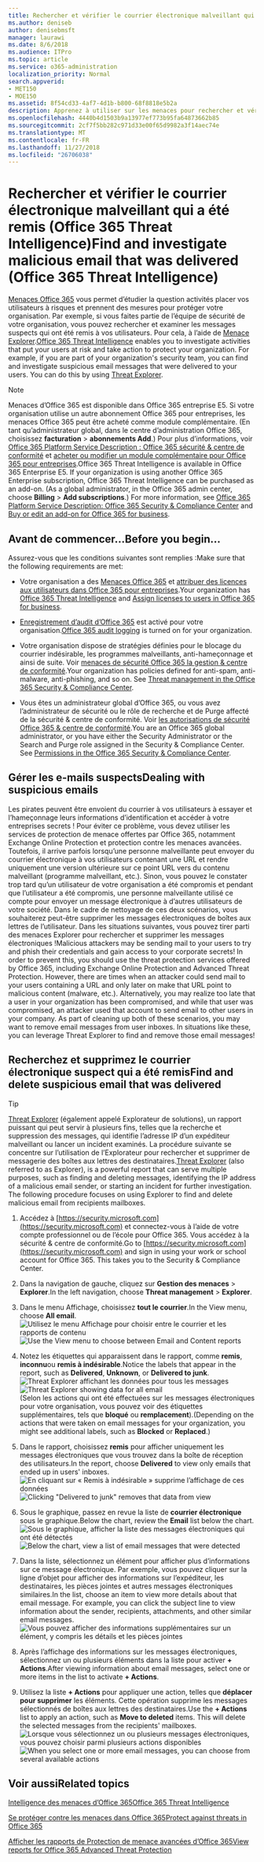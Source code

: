 ```yaml
---
title: Rechercher et vérifier le courrier électronique malveillant qui a été remis (Office 365 Threat Intelligence)
ms.author: deniseb
author: denisebmsft
manager: laurawi
ms.date: 8/6/2018
ms.audience: ITPro
ms.topic: article
ms.service: o365-administration
localization_priority: Normal
search.appverid:
- MET150
- MOE150
ms.assetid: 8f54cd33-4af7-4d1b-b800-68f8818e5b2a
description: Apprenez à utiliser sur les menaces pour rechercher et vérifier la messagerie.
ms.openlocfilehash: 4440b4d1503b9a13977ef773b95fa64873662b85
ms.sourcegitcommit: 2cf7f5bb282c971d33e00f65d9982a3f14aec74e
ms.translationtype: MT
ms.contentlocale: fr-FR
ms.lasthandoff: 11/27/2018
ms.locfileid: "26706038"
---
```

# <a name="find-and-investigate-malicious-email-that-was-delivered-office-365-threat-intelligence"></a><span data-ttu-id="14307-103">Rechercher et vérifier le courrier électronique malveillant qui a été remis (Office 365 Threat Intelligence)</span><span class="sxs-lookup"><span data-stu-id="14307-103">Find and investigate malicious email that was delivered (Office 365 Threat Intelligence)</span></span>

<span data-ttu-id="14307-p101">[Menaces Office 365](office-365-ti.md) vous permet d’étudier la question activités placer vos utilisateurs à risques et prennent des mesures pour protéger votre organisation. Par exemple, si vous faites partie de l’équipe de sécurité de votre organisation, vous pouvez rechercher et examiner les messages suspects qui ont été remis à vos utilisateurs. Pour cela, à l’aide de [Menace Explorer](get-started-with-ti.md#threat-explorer).</span><span class="sxs-lookup"><span data-stu-id="14307-p101">[Office 365 Threat Intelligence](office-365-ti.md) enables you to investigate activities that put your users at risk and take action to protect your organization. For example, if you are part of your organization's security team, you can find and investigate suspicious email messages that were delivered to your users. You can do this by using [Threat Explorer](get-started-with-ti.md#threat-explorer).</span></span>
  
> [!NOTE]
> <span data-ttu-id="14307-p102">Menaces d’Office 365 est disponible dans Office 365 entreprise E5. Si votre organisation utilise un autre abonnement Office 365 pour entreprises, les menaces Office 365 peut être acheté comme module complémentaire. (En tant qu’administrateur global, dans le centre d’administration Office 365, choisissez **facturation** \> **abonnements Add**.) Pour plus d’informations, voir [Office 365 Platform Service Description : Office 365 sécurité &amp; centre de conformité](https://technet.microsoft.com/en-us/library/dn933793.aspx) et [acheter ou modifier un module complémentaire pour Office 365 pour entreprises](https://support.office.com/article/4e7b57d6-b93b-457d-aecd-0ea58bff07a6).</span><span class="sxs-lookup"><span data-stu-id="14307-p102">Office 365 Threat Intelligence is available in Office 365 Enterprise E5. If your organization is using another Office 365 Enterprise subscription, Office 365 Threat Intelligence can be purchased as an add-on. (As a global administrator, in the Office 365 admin center, choose **Billing** \> **Add subscriptions**.) For more information, see [Office 365 Platform Service Description: Office 365 Security &amp; Compliance Center](https://technet.microsoft.com/en-us/library/dn933793.aspx) and [Buy or edit an add-on for Office 365 for business](https://support.office.com/article/4e7b57d6-b93b-457d-aecd-0ea58bff07a6).</span></span> 
  
## <a name="before-you-begin"></a><span data-ttu-id="14307-110">Avant de commencer...</span><span class="sxs-lookup"><span data-stu-id="14307-110">Before you begin...</span></span>

<span data-ttu-id="14307-111">Assurez-vous que les conditions suivantes sont remplies :</span><span class="sxs-lookup"><span data-stu-id="14307-111">Make sure that the following requirements are met:</span></span>
  
- <span data-ttu-id="14307-112">Votre organisation a des [Menaces Office 365](office-365-ti.md) et [attribuer des licences aux utilisateurs dans Office 365 pour entreprises](https://support.office.com/article/997596b5-4173-4627-b915-36abac6786dc).</span><span class="sxs-lookup"><span data-stu-id="14307-112">Your organization has [Office 365 Threat Intelligence](office-365-ti.md) and [Assign licenses to users in Office 365 for business](https://support.office.com/article/997596b5-4173-4627-b915-36abac6786dc).</span></span>
    
- <span data-ttu-id="14307-113">[Enregistrement d’audit d’Office 365](turn-audit-log-search-on-or-off.md) est activé pour votre organisation.</span><span class="sxs-lookup"><span data-stu-id="14307-113">[Office 365 audit logging](turn-audit-log-search-on-or-off.md) is turned on for your organization.</span></span> 
    
- <span data-ttu-id="14307-p103">Votre organisation dispose de stratégies définies pour le blocage du courrier indésirable, les programmes malveillants, anti-hameçonnage et ainsi de suite. Voir [menaces de sécurité Office 365 la gestion &amp; centre de conformité](threat-management.md).</span><span class="sxs-lookup"><span data-stu-id="14307-p103">Your organization has policies defined for anti-spam, anti-malware, anti-phishing, and so on. See [Threat management in the Office 365 Security &amp; Compliance Center](threat-management.md).</span></span>
    
- <span data-ttu-id="14307-p104">Vous êtes un administrateur global d’Office 365, ou vous avez l’administrateur de sécurité ou le rôle de recherche et de Purge affecté de la sécurité &amp; centre de conformité. Voir [les autorisations de sécurité Office 365 &amp; centre de conformité](permissions-in-the-security-and-compliance-center.md).</span><span class="sxs-lookup"><span data-stu-id="14307-p104">You are an Office 365 global administrator, or you have either the Security Administrator or the Search and Purge role assigned in the Security &amp; Compliance Center. See [Permissions in the Office 365 Security &amp; Compliance Center](permissions-in-the-security-and-compliance-center.md).</span></span>
    
## <a name="dealing-with-suspicious-emails"></a><span data-ttu-id="14307-118">Gérer les e-mails suspects</span><span class="sxs-lookup"><span data-stu-id="14307-118">Dealing with suspicious emails</span></span>

<span data-ttu-id="14307-p105">Les pirates peuvent être envoient du courrier à vos utilisateurs à essayer et l’hameçonnage leurs informations d’identification et accéder à votre entreprises secrets ! Pour éviter ce problème, vous devez utiliser les services de protection de menace offertes par Office 365, notamment Exchange Online Protection et protection contre les menaces avancées. Toutefois, il arrive parfois lorsqu’une personne malveillante peut envoyer du courrier électronique à vos utilisateurs contenant une URL et rendre uniquement une version ultérieure sur ce point URL vers du contenu malveillant (programme malveillant, etc.). Sinon, vous pouvez le constater trop tard qu’un utilisateur de votre organisation a été compromis et pendant que l’utilisateur a été compromis, une personne malveillante utilisé ce compte pour envoyer un message électronique à d’autres utilisateurs de votre société. Dans le cadre de nettoyage de ces deux scénarios, vous souhaiterez peut-être supprimer les messages électroniques de boîtes aux lettres de l’utilisateur. Dans les situations suivantes, vous pouvez tirer parti des menaces Explorer pour rechercher et supprimer les messages électroniques !</span><span class="sxs-lookup"><span data-stu-id="14307-p105">Malicious attackers may be sending mail to your users to try and phish their credentials and gain access to your corporate secrets! In order to prevent this, you should use the threat protection services offered by Office 365, including Exchange Online Protection and Advanced Threat Protection. However, there are times when an attacker could send mail to your users containing a URL and only later on make that URL point to malicious content (malware, etc.). Alternatively, you may realize too late that a user in your organization has been compromised, and while that user was compromised, an attacker used that account to send email to other users in your company. As part of cleaning up both of these scenarios, you may want to remove email messages from user inboxes. In situations like these, you can leverage Threat Explorer to find and remove those email messages!</span></span>
  
## <a name="find-and-delete-suspicious-email-that-was-delivered"></a><span data-ttu-id="14307-125">Recherchez et supprimez le courrier électronique suspect qui a été remis</span><span class="sxs-lookup"><span data-stu-id="14307-125">Find and delete suspicious email that was delivered</span></span>

> [!TIP]
> <span data-ttu-id="14307-p106">[Threat Explorer](get-started-with-ti.md#threat-explorer) (également appelé Explorateur de solutions), un rapport puissant qui peut servir à plusieurs fins, telles que la recherche et suppression des messages, qui identifie l’adresse IP d’un expéditeur malveillant ou lancer un incident examinés. La procédure suivante se concentre sur l’utilisation de l’Explorateur pour rechercher et supprimer de messagerie des boîtes aux lettres des destinataires.</span><span class="sxs-lookup"><span data-stu-id="14307-p106">[Threat Explorer](get-started-with-ti.md#threat-explorer) (also referred to as Explorer), is a powerful report that can serve multiple purposes, such as finding and deleting messages, identifying the IP address of a malicious email sender, or starting an incident for further investigation. The following procedure focuses on using Explorer to find and delete malicious email from recipients mailboxes.</span></span> 
  
1. <span data-ttu-id="14307-p107">Accédez à [https://security.microsoft.com](https://security.microsoft.com) et connectez-vous à l’aide de votre compte professionnel ou de l’école pour Office 365. Vous accédez à la sécurité &amp; centre de conformité.</span><span class="sxs-lookup"><span data-stu-id="14307-p107">Go to [https://security.microsoft.com](https://security.microsoft.com) and sign in using your work or school account for Office 365. This takes you to the Security &amp; Compliance Center.</span></span> 
    
2. <span data-ttu-id="14307-130">Dans la navigation de gauche, cliquez sur **Gestion des menaces** \> **Explorer**.</span><span class="sxs-lookup"><span data-stu-id="14307-130">In the left navigation, choose **Threat management** \> **Explorer**.</span></span>
    
3. <span data-ttu-id="14307-131">Dans le menu Affichage, choisissez **tout le courrier**.</span><span class="sxs-lookup"><span data-stu-id="14307-131">In the View menu, choose **All email**.</span></span><br/><span data-ttu-id="14307-132">![Utilisez le menu Affichage pour choisir entre le courrier et les rapports de contenu](media/d39013ff-93b6-42f6-bee5-628895c251c2.png)</span><span class="sxs-lookup"><span data-stu-id="14307-132">![Use the View menu to choose between Email and Content reports](media/d39013ff-93b6-42f6-bee5-628895c251c2.png)</span></span>
  
4. <span data-ttu-id="14307-133">Notez les étiquettes qui apparaissent dans le rapport, comme **remis**, **inconnu**ou **remis à indésirable**.</span><span class="sxs-lookup"><span data-stu-id="14307-133">Notice the labels that appear in the report, such as **Delivered**, **Unknown**, or **Delivered to junk**.</span></span><br/><span data-ttu-id="14307-134">![Threat Explorer affichant les données pour tous les messages](media/208826ed-a85e-446f-b276-b5fdc312fbcb.png)</span><span class="sxs-lookup"><span data-stu-id="14307-134">![Threat Explorer showing data for all email](media/208826ed-a85e-446f-b276-b5fdc312fbcb.png)</span></span><br/><span data-ttu-id="14307-135">(Selon les actions qui ont été effectuées sur les messages électroniques pour votre organisation, vous pouvez voir des étiquettes supplémentaires, tels que **bloqué** ou **remplacement**).</span><span class="sxs-lookup"><span data-stu-id="14307-135">(Depending on the actions that were taken on email messages for your organization, you might see additional labels, such as **Blocked** or **Replaced**.)</span></span>
    
5. <span data-ttu-id="14307-136">Dans le rapport, choisissez **remis** pour afficher uniquement les messages électroniques que vous trouvez dans la boîte de réception des utilisateurs.</span><span class="sxs-lookup"><span data-stu-id="14307-136">In the report, choose **Delivered** to view only emails that ended up in users' inboxes.</span></span><br/><span data-ttu-id="14307-137">![En cliquant sur « Remis à indésirable » supprime l’affichage de ces données](media/e6fb2e47-461e-4f6f-8c65-c331bd858758.png)</span><span class="sxs-lookup"><span data-stu-id="14307-137">![Clicking "Delivered to junk" removes that data from view](media/e6fb2e47-461e-4f6f-8c65-c331bd858758.png)</span></span>
  
6. <span data-ttu-id="14307-138">Sous le graphique, passez en revue la liste de **courrier électronique** sous le graphique.</span><span class="sxs-lookup"><span data-stu-id="14307-138">Below the chart, review the **Email** list below the chart.</span></span><br/><span data-ttu-id="14307-139">![Sous le graphique, afficher la liste des messages électroniques qui ont été détectés](media/dfb60590-1236-499d-97da-86c68621e2bc.png)</span><span class="sxs-lookup"><span data-stu-id="14307-139">![Below the chart, view a list of email messages that were detected](media/dfb60590-1236-499d-97da-86c68621e2bc.png)</span></span>
  
7. <span data-ttu-id="14307-p108">Dans la liste, sélectionnez un élément pour afficher plus d’informations sur ce message électronique. Par exemple, vous pouvez cliquer sur la ligne d’objet pour afficher des informations sur l’expéditeur, les destinataires, les pièces jointes et autres messages électroniques similaires.</span><span class="sxs-lookup"><span data-stu-id="14307-p108">In the list, choose an item to view more details about that email message. For example, you can click the subject line to view information about the sender, recipients, attachments, and other similar email messages.</span></span><br/>![Vous pouvez afficher des informations supplémentaires sur un élément, y compris les détails et les pièces jointes](media/5a5707c3-d62a-4610-ae7b-900fff8708b2.png)
  
8. <span data-ttu-id="14307-143">Après l’affichage des informations sur les messages électroniques, sélectionnez un ou plusieurs éléments dans la liste pour activer **+ Actions**.</span><span class="sxs-lookup"><span data-stu-id="14307-143">After viewing information about email messages, select one or more items in the list to activate **+ Actions**.</span></span>
    
9. <span data-ttu-id="14307-p109">Utilisez la liste **+ Actions** pour appliquer une action, telles que **déplacer pour supprimer** les éléments. Cette opération supprime les messages sélectionnés de boîtes aux lettres des destinataires.</span><span class="sxs-lookup"><span data-stu-id="14307-p109">Use the **+ Actions** list to apply an action, such as **Move to deleted** items. This will delete the selected messages from the recipients' mailboxes.</span></span><br/><span data-ttu-id="14307-146">![Lorsque vous sélectionnez un ou plusieurs messages électroniques, vous pouvez choisir parmi plusieurs actions disponibles](media/ef12e10c-60a7-4f66-8f76-68d77ae26de1.png)</span><span class="sxs-lookup"><span data-stu-id="14307-146">![When you select one or more email messages, you can choose from several available actions](media/ef12e10c-60a7-4f66-8f76-68d77ae26de1.png)</span></span>
  
## <a name="related-topics"></a><span data-ttu-id="14307-147">Voir aussi</span><span class="sxs-lookup"><span data-stu-id="14307-147">Related topics</span></span>

[<span data-ttu-id="14307-148">Intelligence des menaces d’Office 365</span><span class="sxs-lookup"><span data-stu-id="14307-148">Office 365 Threat Intelligence</span></span>](office-365-ti.md)
  
[<span data-ttu-id="14307-149">Se protéger contre les menaces dans Office 365</span><span class="sxs-lookup"><span data-stu-id="14307-149">Protect against threats in Office 365</span></span>](protect-against-threats.md)
  
[<span data-ttu-id="14307-150">Afficher les rapports de Protection de menace avancées d’Office 365</span><span class="sxs-lookup"><span data-stu-id="14307-150">View reports for Office 365 Advanced Threat Protection</span></span>](view-reports-for-atp.md)
  

